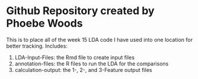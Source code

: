 # Github Repository created by Phoebe Woods
This is to place all of the week 15 LDA code I have used into one location for better tracking.
Includes:
1. LDA-Input-Files: the Rmd file to create input files
2. annotation-files: the R files to run the LDA for the comparisons
3. calculation-output: the 1-, 2-, and 3-Feature output files
